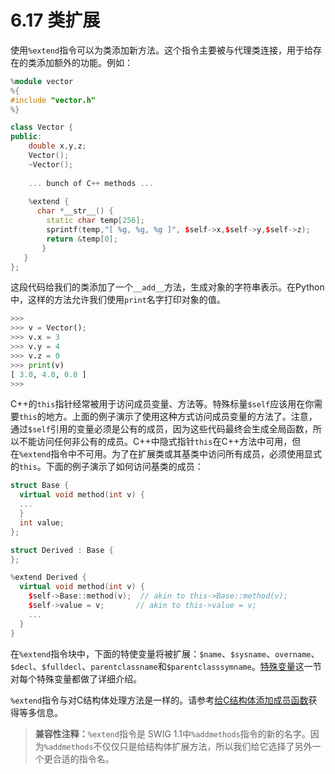 # 6.17 类扩展

使用`%extend`指令可以为类添加新方法。这个指令主要被与代理类连接，用于给存在的类添加额外的功能。例如：

```c++
%module vector
%{
#include "vector.h"
%}

class Vector {
public:
	double x,y,z;
  	Vector();
    ~Vector();
  
    ... bunch of C++ methods ...
      
    %extend {
      char *__str__() {
        static char temp[256];
        sprintf(temp,"[ %g, %g, %g ]", $self->x,$self->y,$self->z);
        return &temp[0];
       }
   }
};
```

这段代码给我们的类添加了一个`__add__`方法，生成对象的字符串表示。在Python中，这样的方法允许我们使用`print`名字打印对象的值。

```python
>>>
>>> v = Vector();
>>> v.x = 3
>>> v.y = 4
>>> v.z = 0
>>> print(v)
[ 3.0, 4.0, 0.0 ]
>>>
```

C++的`this`指针经常被用于访问成员变量、方法等。特殊标量`$self`应该用在你需要`this`的地方。上面的例子演示了使用这种方式访问成员变量的方法了。注意，通过`$self`引用的变量必须是公有的成员，因为这些代码最终会生成全局函数，所以不能访问任何非公有的成员。C++中隐式指针`this`在C++方法中可用，但在`%extend`指令中不可用。为了在扩展类或其基类中访问所有成员，必须使用显式的`this`。下面的例子演示了如何访问基类的成员：

```c++
struct Base {
  virtual void method(int v) {
  ...
  }
  int value;
};

struct Derived : Base {
};

%extend Derived {
  virtual void method(int v) {
    $self->Base::method(v);  // akin to this->Base::method(v);
    $self->value = v; 		// akin to this->value = v;
    ...
  }
}
```

在`%extend`指令块中，下面的特使变量将被扩展：`$name`、`$sysname`、`overname`、`$decl`、`$fulldecl`、`parentclassname`和`$parentclasssymname`。[特殊变量](#swig-special-varials)这一节对每个特殊变量都做了详细介绍。

`%extend`指令与对C结构体处理方法是一样的。请参考[给C结构体添加成员函数](#sw-g-adding-member-functions-to-c-structures)获得等多信息。

> **兼容性注释：**`%extend`指令是 SWIG 1.1中`%addmethods`指令的新的名字。因为`%addmethods`不仅仅只是给结构体扩展方法，所以我们给它选择了另外一个更合适的指令名。